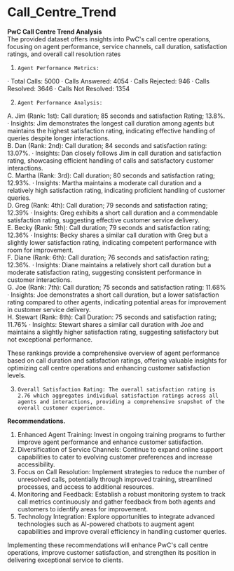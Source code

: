 # Call_Centre_Trend
**PwC Call Centre Trend Analysis**   
The provided dataset offers insights into PwC's call centre operations, focusing on agent performance, service channels, call duration, satisfaction ratings, and overall call resolution rates

1.     Agent Performance Metrics:
·       Total Calls: 5000
·       Calls Answered: 4054
·       Calls Rejected: 946
·       Calls Resolved: 3646
·       Calls Not Resolved: 1354

2.     Agent Performance Analysis:
A.    Jim (Rank: 1st): Call duration; 85 seconds and satisfaction Rating; 13.8%.
·       Insights: Jim demonstrates the longest call duration among agents but maintains the highest satisfaction rating, indicating effective handling of queries despite longer interactions.    
B.    Dan (Rank: 2nd): Call duration; 84 seconds and satisfaction rating: 13.07%.
·       Insights: Dan closely follows Jim in call duration and satisfaction rating, showcasing efficient handling of calls and satisfactory customer interactions.  
C.     Martha (Rank: 3rd): Call duration; 80 seconds and satisfaction rating; 12.93%.
·       Insights: Martha maintains a moderate call duration and a relatively high satisfaction rating, indicating proficient handling of customer queries.   
D.    Greg (Rank: 4th): Call duration; 79 seconds and satisfaction rating; 12.39%
·       Insights: Greg exhibits a short call duration and a commendable satisfaction rating, suggesting effective customer service delivery.   
E.     Becky (Rank: 5th): Call duration; 79 seconds and satisfaction rating; 12.36%
·       Insights: Becky shares a similar call duration with Greg but a slightly lower satisfaction rating, indicating competent performance with room for improvement.     
F.     Diane (Rank: 6th): Call duration; 76 seconds and satisfaction rating; 12.36%.
·       Insights: Diane maintains a relatively short call duration but a moderate satisfaction rating, suggesting consistent performance in customer interactions.  
G.    Joe (Rank: 7th): Call duration; 75 seconds and satisfaction rating: 11.68%
·       Insights: Joe demonstrates a short call duration, but a lower satisfaction rating compared to other agents, indicating potential areas for improvement in customer service delivery.     
H.    Stewart (Rank: 8th): Call Duration: 75 seconds and satisfaction rating; 11.76%
·       Insights: Stewart shares a similar call duration with Joe and maintains a slightly higher satisfaction rating, suggesting satisfactory but not exceptional performance.     

These rankings provide a comprehensive overview of agent performance based on call duration and satisfaction ratings, offering valuable insights for optimizing call centre operations and enhancing customer satisfaction levels.

3.     Overall Satisfaction Rating: The overall satisfaction rating is 2.76 which aggregates individual satisfaction ratings across all agents and interactions, providing a comprehensive snapshot of the overall customer experience.

**Recommendations.**   
1. Enhanced Agent Training: Invest in ongoing training programs to further improve agent performance and enhance customer satisfaction.  
2. Diversification of Service Channels: Continue to expand online support capabilities to cater to evolving customer preferences and increase accessibility.    
3. Focus on Call Resolution: Implement strategies to reduce the number of unresolved calls, potentially through improved training, streamlined processes, and access to additional resources.   
4. Monitoring and Feedback: Establish a robust monitoring system to track call metrics continuously and gather feedback from both agents and customers to identify areas for improvement.   
5. Technology Integration: Explore opportunities to integrate advanced technologies such as AI-powered chatbots to augment agent capabilities and improve overall efficiency in handling customer queries.

Implementing these recommendations will enhance PwC's call centre operations, improve customer satisfaction, and strengthen its position in delivering exceptional service to clients.
